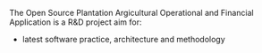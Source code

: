 The Open Source Plantation Argicultural Operational and Financial Application is a R&D project aim for:
* latest software practice, architecture and methodology
